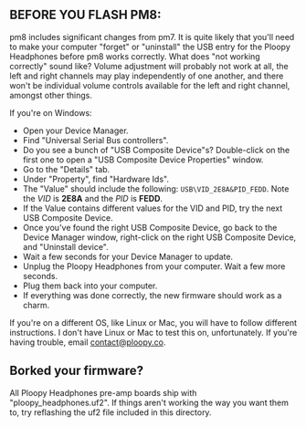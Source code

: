 ## BEFORE YOU FLASH PM8:

pm8 includes significant changes from pm7. It is quite likely that you'll need to make your computer "forget" or "uninstall" the USB entry for the Ploopy Headphones before pm8 works correctly. What does "not working correctly" sound like? Volume adjustment will probably not work at all, the left and right channels may play independently of one another, and there won't be individual volume controls available for the left and right channel, amongst other things.

If you're on Windows:
- Open your Device Manager.
- Find "Universal Serial Bus controllers".
- Do you see a bunch of "USB Composite Device"s? Double-click on the first one to open a "USB Composite Device Properties" window.
- Go to the "Details" tab.
- Under "Property", find "Hardware Ids".
- The "Value" should include the following: `USB\VID_2E8A&PID_FEDD`. Note the *VID* is **2E8A** and the *PID* is **FEDD**.
- If the Value contains different values for the VID and PID, try the next USB Composite Device.
- Once you've found the right USB Composite Device, go back to the Device Manager window, right-click on the right USB Composite Device, and "Uninstall device".
- Wait a few seconds for your Device Manager to update.
- Unplug the Ploopy Headphones from your computer. Wait a few more seconds.
- Plug them back into your computer.
- If everything was done correctly, the new firmware should work as a charm.

If you're on a different OS, like Linux or Mac, you will have to follow different instructions. I don't have Linux or Mac to test this on, unfortunately. If you're having trouble, email contact@ploopy.co.

## Borked your firmware?

All Ploopy Headphones pre-amp boards ship with "ploopy_headphones.uf2". If things aren't working the way you want them to, try reflashing the uf2 file included in this directory.
